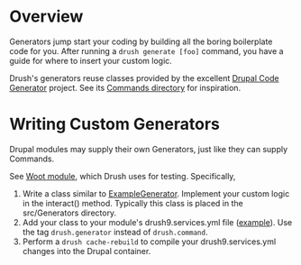 Overview
==========================
Generators jump start your coding by building all the boring boilerplate code for you. After running a `drush generate [foo]` command, you have a guide for where to insert your custom logic.

Drush's generators reuse classes provided by the excellent [Drupal Code Generator](https://github.com/Chi-teck/drupal-code-generator) project. See its [Commands directory](https://github.com/Chi-teck/drupal-code-generator/tree/master/src/Command/Drupal_8) for inspiration.

Writing Custom Generators
==========================
Drupal modules may supply their own Generators, just like they can supply Commands.   

See [Woot module](https://github.com/drush-ops/drush/blob/master/tests/resources/modules/d8/woot), which Drush uses for testing. Specifically,
  
  1. Write a class similar to [ExampleGenerator](https://github.com/drush-ops/drush/tree/master/tests/resources/modules/d8/woot/src/Generators/). Implement your custom logic in the interact() method. Typically this class is placed in the src/Generators directory.
  1. Add your class to your module's drush9.services.yml file ([example](https://github.com/drush-ops/drush/blob/master/tests/resources/modules/d8/woot/drush9.services.yml)). Use the tag `drush.generator` instead of `drush.command`.
  1. Perform a `drush cache-rebuild` to compile your drush9.services.yml changes into the Drupal container. 
